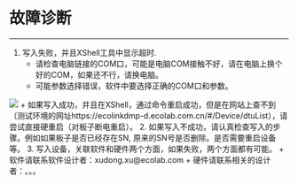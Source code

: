 # 故障诊断
***
1. 写入失败，并且XShell工具中显示超时.
   + 请检查电脑链接的COM口，可能是电脑COM接触不好，请在电脑上换个好的COM，如果还不行，请换电脑。
   + 可能参数选择错误，软件中要选择正确的COM口和参数。
  <img src="/zh-cn/img/main_help_troubleshooting1.png"/>
   + 如果写入成功，并且在XShell，通过命令重启成功，但是在网站上查不到（测试环境的网址https://ecolinkdmp-d.ecolab.com.cn/#/Device/dtuList），请尝试直接硬重启（对板子断电重启）。
2. 如果写入不成功，请认真检查写入的步骤。例如如果板子是否已经存在SN, 原来的SN号是否删除。是否需要重启设备等。
3. 写入设备，关联软件和硬件两个方面，如果失败，两个方面都有可能。
   + 软件请联系软件设计者：xudong.xu@ecolab.com
   + 硬件请联系相关的设计者：。。。
